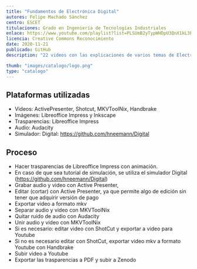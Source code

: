 ```yaml
---
title: "Fundamentos de Electrónica Digital"
autores: Felipe Machado Sánchez
centro: ESCET
titulaciones: Grado en Ingeniería de Tecnologías Industriales
enlace: https://www.youtube.com/playlist?list=PLSUmB2yTypWHDpU3QnX1kL3F9v-AWJ4L8
licencia: Creative Commons Reconocimiento
date: 2020-11-21
publicado: GitHub
description: "22 videos con las explicaciones de varios temas de Electrónica Digital. Si los videos se basan en trasparencias tienen un enlace a las trasparencias disponibles en Zenodo."

thumb: "images/catalogo/logo.png"
type: "catalogo"
---
```



## Plataformas utilizadas

- Videos: ActivePresenter, Shotcut, MKVToolNix, Handbrake
- Imágenes: Libreoffice Impress y Inkscape
- Trasparencias: Libreoffice Impress 
- Audio: Audacity
- Simulador: Digital: https://github.com/hneemann/Digital

## Proceso

- Hacer trasparencias de Libreoffice Impress con animación.
- En caso de que sea tutorial de simulación, se utiliza el simulador Digital (https://github.com/hneemann/Digital)
- Grabar audio y video con Active Presenter, 
- Editar (cortar) con Active Presenter, ya que permite algo de edición sin tener que adquirir versión de pago
- Exportar video a formato mkv
- Separar audio y video con MKVToolNix 
- Quitar ruido de audio con Audacity
- Unir audio y video con MKVToolNix
- Si es necesario: editar video con ShotCut y exportar a video para Youtube
- Si no es necesario editar con ShotCut, exportar video mkv a formato Youtube con Handbrake
- Subir video a Youtube
- Exportar las trasparencias a PDF y subir a Zenodo
